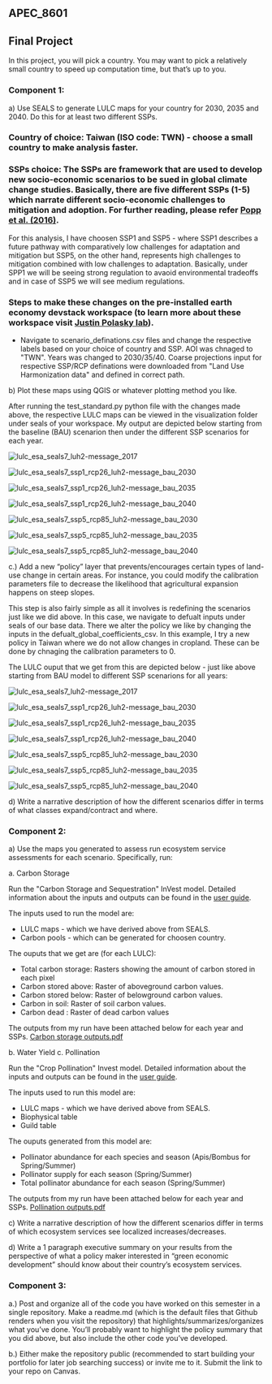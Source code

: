 ## APEC_8601
## Final Project
In this project, you will pick a country. You may want to pick a relatively small country to speed up computation time, but that’s up to you.  
### Component 1: 

a)	Use SEALS to generate LULC maps for your country for 2030, 2035 and 2040. Do this for at least two different SSPs. 
### Country of choice: Taiwan (ISO code: TWN) - choose a small country to make analysis faster.
### SSPs choice: The SSPs are framework that are used to develop new socio-economic scenarios to be sued in global climate change studies. Basically, there are five different SSPs (1-5) which narrate different socio-economic challenges to mitigation and adoption. For further reading, please refer [Popp et al. (2016)](https://www.sciencedirect.com/science/article/pii/S0959378016303399).
For this analysis, I have choosen SSP1 and SSP5 -  where SSP1 describes a future pathway with comparatively low challenges for adaptation and mitigation but SSP5, on the other hand, represents high challenges to mitigation combined with low challenges to adaptation. Basically, under SPP1 we will be seeing strong regulation to avaoid environmental tradeoffs and in case of SSP5 we will see medium regulations. 

### Steps to make these changes on the pre-installed earth economy devstack workspace (to learn more about these workspace visit [Justin Polasky lab](https://johnsonpolaskylab.umn.edu)).
- Navigate to scenario_definations.csv files and change the respective labels based on your choice of country and SSP. AOI was chnaged to "TWN". Years was changed to 2030/35/40. Coarse projections input for respective SSP/RCP definations were downloaded from "Land Use Harmonization data" and defined in correct path.
  
b)	Plot these maps using QGIS or whatever plotting method you like.  

After running the test_standard.py python file with the changes made above, the respective LULC maps can be viewed in the visualization folder under seals of your workspace. 
My output are depicted below starting from the baseline (BAU) scenarion then under the different SSP scenarios for each year.

![lulc_esa_seals7_luh2-message_2017](https://github.com/prayash106/APEC_8601/assets/145133689/9005b66e-9383-44f3-8e79-53fca5f1ae4b)

![lulc_esa_seals7_ssp1_rcp26_luh2-message_bau_2030](https://github.com/prayash106/APEC_8601/assets/145133689/bf8f3048-f074-4514-b9a3-eaa41f3d8366)

![lulc_esa_seals7_ssp1_rcp26_luh2-message_bau_2035](https://github.com/prayash106/APEC_8601/assets/145133689/e39d62ef-1150-40c8-a161-2fc917a2857f)

![lulc_esa_seals7_ssp1_rcp26_luh2-message_bau_2040](https://github.com/prayash106/APEC_8601/assets/145133689/16f9567f-2c2a-4a9b-9e64-06879ea3371f)

![lulc_esa_seals7_ssp5_rcp85_luh2-message_bau_2030](https://github.com/prayash106/APEC_8601/assets/145133689/f4a0a080-ef18-4d37-8ea0-745d44a09bc0)

![lulc_esa_seals7_ssp5_rcp85_luh2-message_bau_2035](https://github.com/prayash106/APEC_8601/assets/145133689/bc375d38-2463-4a87-91bb-2818ad1d67fc)

![lulc_esa_seals7_ssp5_rcp85_luh2-message_bau_2040](https://github.com/prayash106/APEC_8601/assets/145133689/0cbcb614-60c3-4407-b7e0-af00c0192fe5)

c.)	Add a new “policy” layer that prevents/encourages certain types of land-use change in certain areas. For instance, you could modify the calibration parameters file to decrease the likelihood that agricultural expansion happens on steep slopes.

This step is also fairly simple as all it involves is redefining the scenarios just like we did above. In this case, we navigate to defualt inputs under seals of our base data. There we alter the policy we like by changing the inputs in the defualt_global_coefficients_csv. In this example, I try a new policy in Taiwan where we do not allow changes in cropland. These can be done by chnaging the calibration parameters to 0.

The LULC ouput that we get from this are depicted below - just like above starting from BAU model to different SSP scenarions for all years:

![lulc_esa_seals7_luh2-message_2017](https://github.com/prayash106/APEC_8601/assets/145133689/7c473c8e-5039-4623-b2d9-8e86a9b04fe2)

![lulc_esa_seals7_ssp1_rcp26_luh2-message_bau_2030](https://github.com/prayash106/APEC_8601/assets/145133689/4183270e-d200-42ae-a939-f51af5e717c4)

![lulc_esa_seals7_ssp1_rcp26_luh2-message_bau_2035](https://github.com/prayash106/APEC_8601/assets/145133689/d46626f7-5764-48d5-a7f8-9814f2cbb5c9)

![lulc_esa_seals7_ssp1_rcp26_luh2-message_bau_2040](https://github.com/prayash106/APEC_8601/assets/145133689/21a23447-fb66-4425-9f06-6dfe17c89fb7)

![lulc_esa_seals7_ssp5_rcp85_luh2-message_bau_2030](https://github.com/prayash106/APEC_8601/assets/145133689/c085a815-8da3-4972-bf06-64b7a303c480)

![lulc_esa_seals7_ssp5_rcp85_luh2-message_bau_2035](https://github.com/prayash106/APEC_8601/assets/145133689/9a463076-0602-484a-83dc-7b4def1b7504)

![lulc_esa_seals7_ssp5_rcp85_luh2-message_bau_2040](https://github.com/prayash106/APEC_8601/assets/145133689/0014a27d-9c56-4292-aa81-d6463b2045c3)

d)	Write a narrative description of how the different scenarios differ in terms of what classes expand/contract and where.

### Component 2: 

a)	Use the maps you generated to assess run ecosystem service assessments for each scenario. Specifically, run:

a.	Carbon Storage

Run the "Carbon Storage and Sequestration" InVest model. Detailed information about the inputs and outputs can be found in the [user guide](http://releases.naturalcapitalproject.org/invest-userguide/latest/en/carbonstorage.html).

The inputs used to run the model are:
- LULC maps - which we have derived above from SEALS.
- Carbon pools - which can be generated for choosen country.

The ouputs that we get are (for each LULC):
- Total carbon storage: Rasters showing the amount of carbon stored in each pixel
- Carbon stored above: Raster of aboveground carbon values.
- Carbon stored below: Raster of belowground carbon values.
- Carbon in soil: Raster of soil carbon values.
- Carbon dead : Raster of dead carbon values

The outputs from my run have been attached below for each year and SSPs. 
[Carbon storage outputs.pdf](https://github.com/prayash106/APEC_8601/files/15227545/Carbon.storage.outputs.pdf)

b.	Water Yield
c.	Pollination

Run the "Crop Pollination" Invest model. Detailed information about the inputs and outputs can be found in the [user guide](http://releases.naturalcapitalproject.org/invest-userguide/latest/en/croppollination.html).

The inputs used to run this model are:
- LULC maps - which we have derived above from SEALS.
- Biophysical table
- Guild table

The ouputs generated from this model are:
- Pollinator abundance for each species and season (Apis/Bombus for Spring/Summer)
- Pollinator supply for each season (Spring/Summer)
- Total pollinator abundance for each season (Spring/Summer)
  
The outputs from my run have been attached below for each year and SSPs. 
[Pollination outputs.pdf](https://github.com/prayash106/APEC_8601/files/15227690/Pollination.outputs.pdf)

c)	Write a narrative description of how the different scenarios differ in terms of which ecosystem services see localized increases/decreases.


d)	Write a 1 paragraph executive summary on your results from the perspective of what a policy maker interested in “green economic development” should know about their country’s ecosystem services.

### Component 3:
a.)	Post and organize all of the code you have worked on this semester in a single repository. Make a readme.md (which is the default files that Github renders when you visit the repository) that highlights/summarizes/organizes what you’ve done. You’ll probably want to highlight the policy summary that you did above, but also include the other code you’ve developed.

b.)	Either make the repository public (recommended to start building your portfolio for later job searching success) or invite me to it. Submit the link to your repo on Canvas.














